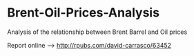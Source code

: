 # Brent-Oil-Prices-Analysis
Analysis of the relationship between Brent Barrel and Oil prices

Report online --> http://rpubs.com/david-carrasco/63452
